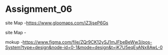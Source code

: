 # Assignment_06

site Map -https://www.gloomaps.com/iZ3jseP6Gs

site Map -

mokup -https://www.figma.com/file/ZQr9CK12ySJ1mJFbeBeWw3/pos-System?type=design&node-id=0-1&mode=design&t=jK7U5eqEyANx8AwL-0
